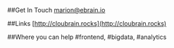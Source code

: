 ##Get In Touch
[marion@ebrain.io](http://ebrain.io)

##Links
[http://cloubrain.rocks](http://cloubrain.rocks)

##Where you can help
<a>#frontend, #bigdata, #analytics</a>



